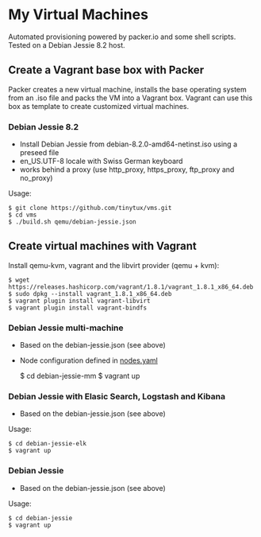 My Virtual Machines 
===================

Automated provisioning powered by packer.io and some shell scripts.
Tested on a Debian Jessie 8.2 host.

## Create a Vagrant base box with Packer

Packer creates a new virtual machine, installs the base operating system from an .iso file
and packs the VM into a Vagrant box. Vagrant can use this box as template to create customized
virtual machines.

### Debian Jessie 8.2

- Install Debian Jessie from debian-8.2.0-amd64-netinst.iso using a preseed file
- en_US.UTF-8 locale with Swiss German keyboard
- works behind a proxy (use http_proxy, https_proxy, ftp_proxy and no_proxy)

Usage:

    $ git clone https://github.com/tinytux/vms.git
    $ cd vms
    $ ./build.sh qemu/debian-jessie.json




## Create virtual machines with Vagrant

Install qemu-kvm, vagrant and the libvirt provider (qemu + kvm):
    
    $ wget https://releases.hashicorp.com/vagrant/1.8.1/vagrant_1.8.1_x86_64.deb
    $ sudo dpkg --install vagrant_1.8.1_x86_64.deb
    $ vagrant plugin install vagrant-libvirt
    $ vagrant plugin install vagrant-bindfs

### Debian Jessie multi-machine

 - Based on the debian-jessie.json (see above)
 - Node configuration defined in [nodes.yaml](debian-jessie-mm/nodes.yaml)

    $ cd debian-jessie-mm
    $ vagrant up


### Debian Jessie with Elasic Search, Logstash and Kibana

 - Based on the debian-jessie.json (see above)

Usage:

    $ cd debian-jessie-elk 
    $ vagrant up


### Debian Jessie

 - Based on the debian-jessie.json (see above)

Usage:

    $ cd debian-jessie 
    $ vagrant up

